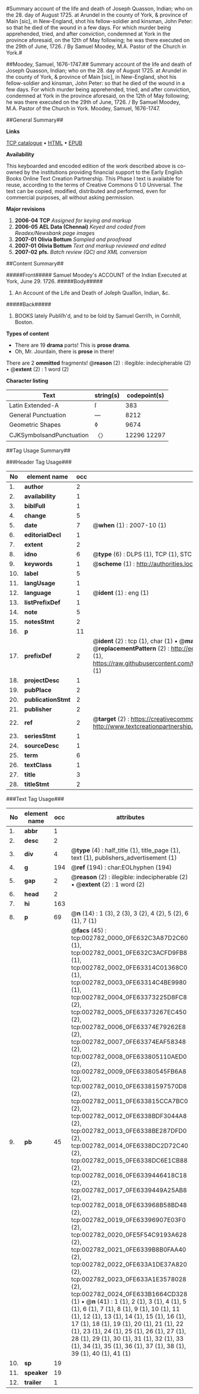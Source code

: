 #Summary account of the life and death of Joseph Quasson, Indian; who on the 28. day of August 1725. at Arundel in the county of York, & province of Main [sic], in New-England, shot his fellow-soldier and kinsman, John Peter: so that he died of the wound in a few days. For which murder being apprehended, tried, and after conviction, condemned at York in the province aforesaid, on the 12th of May following; he was there executed on the 29th of June, 1726. / By Samuel Moodey, M.A. Pastor of the Church in York.#

##Moodey, Samuel, 1676-1747.##
Summary account of the life and death of Joseph Quasson, Indian; who on the 28. day of August 1725. at Arundel in the county of York, & province of Main [sic], in New-England, shot his fellow-soldier and kinsman, John Peter: so that he died of the wound in a few days. For which murder being apprehended, tried, and after conviction, condemned at York in the province aforesaid, on the 12th of May following; he was there executed on the 29th of June, 1726. / By Samuel Moodey, M.A. Pastor of the Church in York.
Moodey, Samuel, 1676-1747.

##General Summary##

**Links**

[TCP catalogue](http://www.ota.ox.ac.uk/tcp/)  • 
[HTML](http://tei.it.ox.ac.uk/tcp/Texts-HTML/free/N02/N02347.html)  • 
[EPUB](http://tei.it.ox.ac.uk/tcp/Texts-EPUB/free/N02/N02347.epub)

**Availability**

This keyboarded and encoded edition of the
	       work described above is co-owned by the institutions
	       providing financial support to the Early English Books
	       Online Text Creation Partnership. This Phase I text is
	       available for reuse, according to the terms of Creative
	       Commons 0 1.0 Universal. The text can be copied,
	       modified, distributed and performed, even for
	       commercial purposes, all without asking permission.

**Major revisions**

1. __2006-04__ __TCP__ *Assigned for keying and markup*
1. __2006-05__ __AEL Data (Chennai)__ *Keyed and coded from Readex/Newsbank page images*
1. __2007-01__ __Olivia Bottum__ *Sampled and proofread*
1. __2007-01__ __Olivia Bottum__ *Text and markup reviewed and edited*
1. __2007-02__ __pfs.__ *Batch review (QC) and XML conversion*

##Content Summary##

#####Front#####
Samuel Moodey's ACCOUNT of the Indian Executed at York, June 29. 1726.
#####Body#####

1. An Account of the Life and Death of Joſeph Quaſſon, Indian, &c.

#####Back#####

1. BOOKS lately Publiſh'd, and to be ſold by Samuel Gerriſh, in Cornhill, Boston.

**Types of content**

  * There are 19 **drama** parts! This is **prose drama**.
  * Oh, Mr. Jourdain, there is **prose** in there!

There are 2 **ommitted** fragments! 
 @__reason__ (2) : illegible: indecipherable (2)  •  @__extent__ (2) : 1 word (2)

**Character listing**


|Text|string(s)|codepoint(s)|
|---|---|---|
|Latin Extended-A|ſ|383|
|General Punctuation|—|8212|
|Geometric Shapes|◊|9674|
|CJKSymbolsandPunctuation|〈〉|12296 12297|

##Tag Usage Summary##

###Header Tag Usage###

|No|element name|occ|attributes|
|---|---|---|---|
|1.|__author__|2||
|2.|__availability__|1||
|3.|__biblFull__|1||
|4.|__change__|5||
|5.|__date__|7| @__when__ (1) : 2007-10 (1)|
|6.|__editorialDecl__|1||
|7.|__extent__|2||
|8.|__idno__|6| @__type__ (6) : DLPS (1), TCP (1), STC (1), NOTIS (1), IMAGE-SET (1), EVANS-CITATION (1)|
|9.|__keywords__|1| @__scheme__ (1) : http://authorities.loc.gov/ (1)|
|10.|__label__|5||
|11.|__langUsage__|1||
|12.|__language__|1| @__ident__ (1) : eng (1)|
|13.|__listPrefixDef__|1||
|14.|__note__|5||
|15.|__notesStmt__|2||
|16.|__p__|11||
|17.|__prefixDef__|2| @__ident__ (2) : tcp (1), char (1)  •  @__matchPattern__ (2) : ([0-9\-]+):([0-9IVX]+) (1), (.+) (1)  •  @__replacementPattern__ (2) : http://eebo.chadwyck.com/downloadtiff?vid=$1&page=$2 (1), https://raw.githubusercontent.com/textcreationpartnership/Texts/master/tcpchars.xml#$1 (1)|
|18.|__projectDesc__|1||
|19.|__pubPlace__|2||
|20.|__publicationStmt__|2||
|21.|__publisher__|2||
|22.|__ref__|2| @__target__ (2) : https://creativecommons.org/publicdomain/zero/1.0/ (1), http://www.textcreationpartnership.org/docs/. (1)|
|23.|__seriesStmt__|1||
|24.|__sourceDesc__|1||
|25.|__term__|6||
|26.|__textClass__|1||
|27.|__title__|3||
|28.|__titleStmt__|2||


###Text Tag Usage###

|No|element name|occ|attributes|
|---|---|---|---|
|1.|__abbr__|1||
|2.|__desc__|2||
|3.|__div__|4| @__type__ (4) : half_title (1), title_page (1), text (1), publishers_advertisement (1)|
|4.|__g__|194| @__ref__ (194) : char:EOLhyphen (194)|
|5.|__gap__|2| @__reason__ (2) : illegible: indecipherable (2)  •  @__extent__ (2) : 1 word (2)|
|6.|__head__|2||
|7.|__hi__|163||
|8.|__p__|69| @__n__ (14) : 1 (3), 2 (3), 3 (2), 4 (2), 5 (2), 6 (1), 7 (1)|
|9.|__pb__|45| @__facs__ (45) : tcp:002782_0000_0FE632C3A87D2C60 (1), tcp:002782_0001_0FE632C3ACFD9FB8 (1), tcp:002782_0002_0FE63314C01368C0 (1), tcp:002782_0003_0FE63314C4BE9980 (1), tcp:002782_0004_0FE63373225D8FC8 (2), tcp:002782_0005_0FE63373267EC450 (2), tcp:002782_0006_0FE63374E79262E8 (2), tcp:002782_0007_0FE63374EAF58348 (2), tcp:002782_0008_0FE633805110AED0 (2), tcp:002782_0009_0FE63380545FB6A8 (2), tcp:002782_0010_0FE63381597570D8 (2), tcp:002782_0011_0FE633815CCA7BC0 (2), tcp:002782_0012_0FE6338BDF3044A8 (2), tcp:002782_0013_0FE6338BE287DFD0 (2), tcp:002782_0014_0FE6338DC2D72C40 (2), tcp:002782_0015_0FE6338DC6E1CB88 (2), tcp:002782_0016_0FE6339446418C18 (2), tcp:002782_0017_0FE6339449A25AB8 (2), tcp:002782_0018_0FE633968B58BD48 (2), tcp:002782_0019_0FE63396907E03F0 (2), tcp:002782_0020_0FE5F54C9193A628 (2), tcp:002782_0021_0FE6339B8B0FAA40 (2), tcp:002782_0022_0FE633A1DE37A820 (2), tcp:002782_0023_0FE633A1E3578028 (2), tcp:002782_0024_0FE633B1664CD328 (1)  •  @__n__ (41) : 1 (1), 2 (1), 3 (1), 4 (1), 5 (1), 6 (1), 7 (1), 8 (1), 9 (1), 10 (1), 11 (1), 12 (1), 13 (1), 14 (1), 15 (1), 16 (1), 17 (1), 18 (1), 19 (1), 20 (1), 21 (1), 22 (1), 23 (1), 24 (1), 25 (1), 26 (1), 27 (1), 28 (1), 29 (1), 30 (1), 31 (1), 32 (1), 33 (1), 34 (1), 35 (1), 36 (1), 37 (1), 38 (1), 39 (1), 40 (1), 41 (1)|
|10.|__sp__|19||
|11.|__speaker__|19||
|12.|__trailer__|1||
